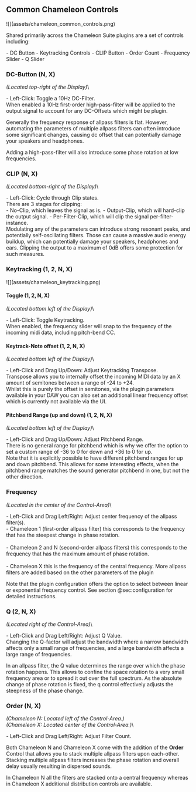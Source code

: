 <h2 class="txt-blue">Common Chameleon Controls</h2>
<div class="image">
![](assets/chameleon_common_controls.png)
</div>

Shared primarily across the <span class="txt-yellow">Chameleon Suite</span> plugins are a set of
controls including:
<div class="block bg-dark-1">
- <span class="txt-red">DC</span> Button
- <span class="txt-green">Keytracking</span> Controls
- <span class="txt-red">CLIP</span> Button
- <span class="txt-yellow">Order</span> Count
- <span class="txt-purple">Frequency</span> Slider
- <span class="txt-yellow">Q</span> Slider
</div>
<div class="pb"></div>

### DC-Button <span class="txt-green">(N, X)</span>
<span class="location">*(Located top-right of the Display)*</span>\
<div class="block controls bg-dark-2">
- <span class="item">Left-Click:</span> Toggle a 10Hz DC-Filter.
</div>
When enabled a 10Hz first-order high-pass-filter will be applied to the output signal to
account for any DC-Offsets which might be plugin.

Generally the frequency response of allpass filters is flat. However, automating the parameters 
of multiple allpass filters can often introduce some significant changes, causing dc offset that 
can potentially damage your speakers and headphones. 

<div class="quote bg-yellow">
Adding a high-pass-filter will also introduce some phase rotation at low frequencies.
</div>
<span class="spacer"/>


### CLIP <span class="txt-green">(N, X)</span>
<span class="location">*(Located bottom-right of the Display)*</span>\
<div class="block controls bg-dark-2">
- <span class="item">Left-Click:</span> Cycle through Clip states.
</div>
There are 3 stages for clipping:
<div class="block bg-dark-1">
- <span class="txt-red">No-Clip</span>, which leaves the signal as is.
- <span class="txt-red">Output-Clip</span>, which will hard-clip the output signal.
- <span class="txt-red">Per-Filter-Clip</span>, which will clip the signal per-filter-instance.
</div>
<span class="spacer"/>

<div class="quote bg-yellow">
Modulating any of the parameters can introduce strong resonant peaks, and potentially self-oscillating 
filters. Those can cause a massive audio energy buildup, which can potentially damage your speakers, 
headphones and ears.
Clipping the output to a maximum of 0dB offers some protection for such measures.
</div>
<span class="spacer"/>
<div class="pb"></div>



### Keytracking <span class="txt-green">(1, 2, N, X)</span>
<div class="image">
![](assets/chameleon_keytracking.png)
</div>

#### Toggle <span class="txt-green">(1, 2, N, X)</span>
<span class="location">*(Located bottom left of the Display)*</span>\
<div class="block controls bg-dark-2">
- <span class="item">Left-Click:</span> Toggle Keytracking.
</div>
When enabled, the frequency slider will snap to the frequency of the incoming midi data, including 
pitch-bend CC.
<span class="spacer"/>

#### Keytrack-Note offset <span class="txt-green">(1, 2, N, X)</span>
<span class="location">*(Located bottom left of the Display)*</span>\
<div class="block controls bg-dark-2">
- <span class="item">Left-Click and Drag Up/Down:</span> Adjust Keytracking Transpose.
</div>
Transpose allows you to internally offset the incoming MIDI data by an X amount of semitones between 
a range of -24 to +24.
<span class="spacer"/>

<div class="quote bg-yellow">
Whilst this is purely the offset in semitones, via the plugin parameters available in your DAW
you can also set an additional linear frequency offset which is currently not available via the UI.
</div>
<span class="spacer"/>

#### Pitchbend Range (up and down) <span class="txt-green">(1, 2, N, X)</span>
<span class="location">*(Located bottom left of the Display)*</span>\
<div class="block controls bg-dark-2">
- <span class="item">Left-Click and Drag Up/Down:</span> Adjust Pitchbend Range.
</div>
There is no general range for pitchbend which is why we offer the option to set a custom range 
of -36 to 0 for down and +36 to 0 for up.

<div class="quote bg-yellow">
Note that it is explicitly possible to have different pitchbend ranges for up and down pitchbend. 
This allows for some interesting effects, when the pitchbend range matches the sound generator pitchbend 
in one, but not the other direction.
</div>
<div class="pb"></div>


### Frequency
<span class="location">*(Located in the center of the Control-Area)*</span>\
<div class="block controls bg-dark-2">
- <span class="item">Left-Click and Drag Left/Right:</span> Adjust center frequency of the allpass filter(s).
</div>

<div class="block bg-dark-1">
- <span class="txt-green">Chameleon 1</span> (first-order allpass filter) this corresponds to the 
frequency that has the steepest change in phase rotation.<br/>
<br/>
- <span class="txt-green">Chameleon 2 and N</span> (second-order allpass filters) this corresponds 
to the frequency that has the maximum amount of phase rotation.<br/>
<br/>
- <span class="txt-green">Chameleon X</span> this is the frequency of the central frequency. More 
allpass filters are added based on the other parameters of the plugin
</div>

Note that the plugin configuration offers the option to select between linear or exponential frequency 
control. See section @sec:configuration for detailed instructions.


### Q <span class="txt-green">(2, N, X)</span>
<span class="location">*(Located right of the Control-Area)*</span>\
<div class="block controls bg-dark-2">
- <span class="item">Left-Click and Drag Left/Right:</span> Adjust Q Value.
</div>
Changing the Q-factor will adjust the bandwidth where a narrow bandwidth affects only a small range of 
frequencies, and a large bandwidth affects a large range of frequencies.

In an allpass filter, the Q value determines the range over which the phase rotation happens. 
This allows to confine the space rotation to a very small frequency area or to spread it out over the 
full spectrum.
As the absolute change of phase rotation is fixed, the q control effectively adjusts the steepness of the phase change.
<span class="spacer"/>

### Order <span class="txt-green">(N, X)</span>
<span class="location">*(Chameleon N: Located left of the Control-Area.)*</span>\
<span class="location">*(Chameleon X: Located center of the Control-Area.)*</span>\
<div class="block controls bg-dark-2">
- <span class="item">Left-Click and Drag Left/Right:</span> Adjust Filter Count.
</div>

Both <span class="txt-green">Chameleon N</span> and <span class="txt-green">Chameleon X</span> 
come with the addition of the **Order** Control that allows you to stack multiple allpass filters upon each-other.
Stacking multiple allpass filters increases the phase rotation and overall delay usually resulting in dispersed sounds.

In <span class="txt-green">Chameleon N</span> all the filters are stacked onto a central frequency 
whereas in <span class="txt-green">Chameleon X</span> additional distribution controls are available.
<div class="pb"></div>